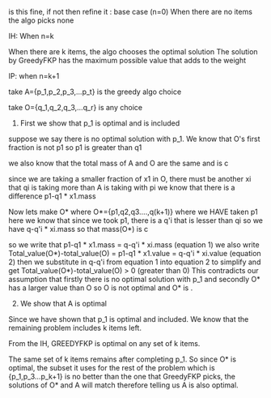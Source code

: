 is this fine, if not then refine it : base case (n=0) 
When there are no items the algo picks none 


IH: When n=k

When there are k items, the algo chooses the optimal solution
The solution by GreedyFKP has the maximum possible value that adds to the weight 

IP: when n=k+1

take A={p_1,p_2,p_3,...p_t} is the greedy algo choice 

take O={q_1,q_2,q_3,...q_r} is any choice 

1. First we show that p_1 is optimal and is included 

suppose we say there is no optimal solution with p_1. 
We know that O's first fraction is not p1 so p1 is greater than q1

we also know that the total mass of A and O are the same and is c

since we are taking a smaller fraction of x1 in O, there must be another xi that qi is taking more than A is taking with pi
we know that there is a difference p1-q1 * x1.mass

Now lets make O* where O*={p1,q2,q3....,q(k+1)}  where we HAVE taken p1
here we know that since we took p1, there is a q'i that is lesser than qi so we have 
q-q'i * xi.mass  so that mass(O*) is c

so we write that p1-q1 * x1.mass = q-q'i * xi.mass (equation 1)
we also write Total_value(O*)-total_value(O) = p1-q1 * x1.value = q-q'i * xi.value (equation 2)
then we substitute in q-q'i from equation 1 into equation 2 to simplify and get 
Total_value(O*)-total_value(O) > 0   (greater than 0)
This contradicts our assumption that firstly there is no optimal solution with p_1 and secondly O* has a larger value than O so O is not optimal and 
O* is .

2. We show that A is optimal

Since we have shown that p_1 is optimal and included. We know that the remaining problem includes k items left.

From the IH, GREEDYFKP is optimal on any set of k items.

The same set of k items remains after completing p_1. So since O* is optimal, the subset it uses for the rest of the problem
which is {p_1,p_3...p_k+1} is no better than the one that GreedyFKP picks, the solutions of O* and A will match therefore telling us A is also optimal.